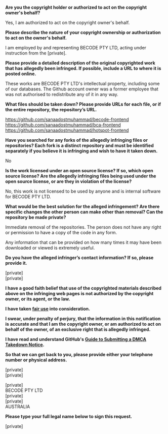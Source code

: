**Are you the copyright holder or authorized to act on the copyright owner's behalf?**

Yes, I am authorized to act on the copyright owner's behalf.

**Please describe the nature of your copyright ownership or authorization to act on the owner's behalf.**

l am employed by and representing BECODE PTY LTD, acting under instruction from the [private].

**Please provide a detailed description of the original copyrighted work that has allegedly been infringed. If possible, include a URL to where it is posted online.**

These works are BECODE PTY LTD's intellectual property, including some of our databases. The Github account owner was a former employee that was not authorised to redistribute any of it in any way.

**What files should be taken down? Please provide URLs for each file, or if the entire repository, the repository’s URL.**

https://github.com/sanaadostmuhammad/becode-frontend  
https://github.com/sanaadostmuhammad/bca-frontend  
https://github.com/sanaadostmuhammad/hotspot-frontend

**Have you searched for any forks of the allegedly infringing files or repositories? Each fork is a distinct repository and must be identified separately if you believe it is infringing and wish to have it taken down.**

No

**Is the work licensed under an open source license? If so, which open source license? Are the allegedly infringing files being used under the open source license, or are they in violation of the license?**

No, this work is not licensed to be used by anyone and is internal software for BECODE PTY LTD.

**What would be the best solution for the alleged infringement? Are there specific changes the other person can make other than removal? Can the repository be made private?**

Immediate removal of the repositories. The person does not have any right or permission to have a copy of the code in any form.

Any information that can be provided on how many times it may have been downloaded or viewed is extremely useful.

**Do you have the alleged infringer’s contact information? If so, please provide it.**

[private]  
[private]

**I have a good faith belief that use of the copyrighted materials described above on the infringing web pages is not authorized by the copyright owner, or its agent, or the law.**

**I have taken <a href="https://www.lumendatabase.org/topics/22">fair use</a> into consideration.**

**I swear, under penalty of perjury, that the information in this notification is accurate and that I am the copyright owner, or am authorized to act on behalf of the owner, of an exclusive right that is allegedly infringed.**

**I have read and understand GitHub's <a href="https://help.github.com/articles/guide-to-submitting-a-dmca-takedown-notice/">Guide to Submitting a DMCA Takedown Notice</a>.**

**So that we can get back to you, please provide either your telephone number or physical address.**

[private]  
[private]

[private]  
BECODE PTY LTD  
[private]  
[private]  
AUSTRALIA

**Please type your full legal name below to sign this request.**

[private]
